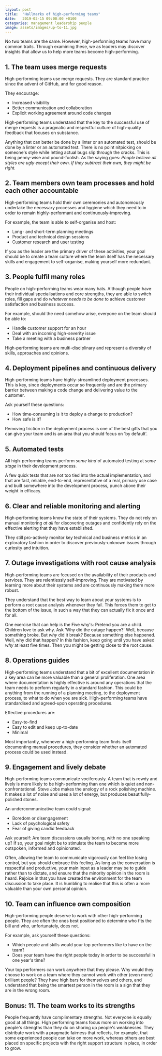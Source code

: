 ```yaml
---
layout: post
title:  "Hallmarks of high-performing teams"
date:   2019-02-15 09:00:00 +0100
categories: management leadership people
image: assets/images/up-to-11.jpg
---
```


No two teams are the same. However, high-performing teams have many common traits. Through examining these, we as leaders may discover insights that allow us to help more teams become high-performing.

## 1. The team uses merge requests

High-performing teams use merge requests. They are standard practice since the advent of GitHub, and for good reason.

They encourage:

* Increased visibility
* Better communication and collaboration
* Explicit working agreement around code changes

High-performing teams understand that the key to the successful use of merge requests is a pragmatic and respectful culture of high-quality feedback that focuses on substance.

Anything that can better be done by a linter or an automated test, should be done by a linter or an automated test. There is no point nitpicking on someone's style while letting actual bugs slip through the cracks. This is being penny-wise and pound-foolish. As the saying goes: *People believe all styles are ugly except their own. If they subtract their own, they might be right.*

## 2. Team members own team processes and hold each other accountable

High-performing teams hold their own ceremonies and autonomously undertake the necessary processes and hygiene which they need to in order to remain highly-performant and continuously-improving.

For example, the team is able to self-organise and host:

* Long- and short-term planning meetings
* Product and technical design sessions
* Customer research and user testing

If you as the leader are the primary driver of these activities, your goal should be to create a team culture where the team itself has the necessary skills and engagement to self-organise, making yourself more redundant.


## 3. People fulfil many roles

People on high-performing teams wear many hats. Although people have their individual specialisations and core strengths, they are able to switch roles, fill gaps and do *whatever needs to be done* to achieve customer satisfaction and business success.

For example, should the need somehow arise, everyone on the team should be able to:

* Handle customer support for an hour
* Deal with an incoming high-severity issue
* Take a meeting with a business partner

High-performing teams are multi-disciplinary and represent a diversity of skills, approaches and opinions.

## 4. Deployment pipelines and continuous delivery

High-performing teams have highly-streamlined deployment processes. This is key, since deployments occur so frequently and are the primary barrier between making a code change and delivering value to the customer.

Ask yourself these questions:

* How time-consuming is it to deploy a change to production?
* How safe is it?

Removing friction in the deployment process is one of the best gifts that you can give your team and is an area that you should focus on 'by default'.

## 5. Automated tests

All high-performing teams perform *some kind* of automated testing at *some stage* in their development process.

 A few quick tests that are not too tied into the actual implementation, and that are fast, reliable, end-to-end, representative of a real, primary use case and built somewhere into the development process, punch above their weight in efficacy.

## 6. Clear and reliable monitoring and alerting

High-performing teams know the state of their systems. They do not rely on manual monitoring *at all* for discovering outages and confidently rely on the effective alerting that they have established.

They still pro-actively monitor key technical and business metrics in an exploratory fashion in order to discover previously-unknown issues through curiosity and intuition.

## 7. Outage investigations with root cause analysis 

High-performing teams are focused on the availability of their products and services. They are relentlessly self-improving. They are motivated by learning more about their systems and are continuously making them more robust.

They understand that the best way to learn about your systems is to perform a root cause analysis whenever they fail. This forces them to get to the bottom of the issue, in such a way that they can actually fix it once and for all.

One exercise that can help is the Five why's: Pretend you are a child. Children love to ask why. Ask 'Why did the outage happen?' Well, because something broke. But *why* did it break? Because something else happened. Well, why did that happen? In this fashion, keep going until you have asked *why* at least five times. Then you might be getting close to the root cause.

## 8. Operations guides

High-performing teams understand that a bit of excellent documentation in a key area can be more valuable than a general proliferation. One area where documentation is highly effective is around any operations that the team needs to perform regularly in a standard fashion. This could be anything from the running of a planning meeting, to the deployment process, to what to do when you are sick. High-performing teams have standardised and agreed-upon operating procedures.

Effective procedures are:

* Easy-to-find
* Easy to edit and keep up-to-date
* Minimal

Most importantly, whenever a high-performing team finds itself documenting manual procedures, they consider whether an automated process could be used instead.

## 9. Engagement and lively debate

High-performing teams communicate vociferously. A team that is rowdy and lively is more likely to be high-performing than one which is quiet and non-confrontational. Steve Jobs makes the anology of a rock polishing machine. It makes a lot of noise and uses a lot of energy, but produces beautifully-polished stones.

An undercommunicative team could signal:

* Boredom or disengagement
* Lack of psychological safety
* Fear of giving candid feedback

Ask yourself: Are team discussions usually boring, with no one speaking up? If so, your goal might be to stimulate the team to become more outspoken, informed and opinionated.

Often, allowing the team to communicate vigorously can feel like losing control, but you should embrace this feeling. As long as the conversation is respectful and productive, your main input as a leader may be to guide rather than to dictate, and ensure that the minority opinion in the room is heard. Rejoice in that you have created the environment for the team discussion to take place. It is humbling to realise that this is often a more valuable than your own personal opinion.

## 10. Team can influence own composition 

High-performing people deserve to work with other high-performing people. They are often the ones best positioned to determine who fits the bill and who, unfortunately, does not.

For example, ask yourself these questions:

* Which people and skills would your top performers like to have on the team?
* Does your team have the right people today in order to be successful in one year's time?

Your top performers can work anywhere that they please. Why would they choose to work on a team where they cannot work with other (even more) brilliant people? They have high bars for themselves and others, and  understand that being the smartest person in the room is a sign that they are in the wrong room.

## Bonus: 11. The team works to its strengths

People frequently have complimentary strengths. Not everyone is equally good at all things. High performing teams focus more on working into people's strengths than they do on shoring up people's weaknesses. They distribute work with a pragmatic fairness that reflects, for example, that some experienced people can take on more work, whereas others are best placed on specific projects with the right support structure in place, in order to grow.




